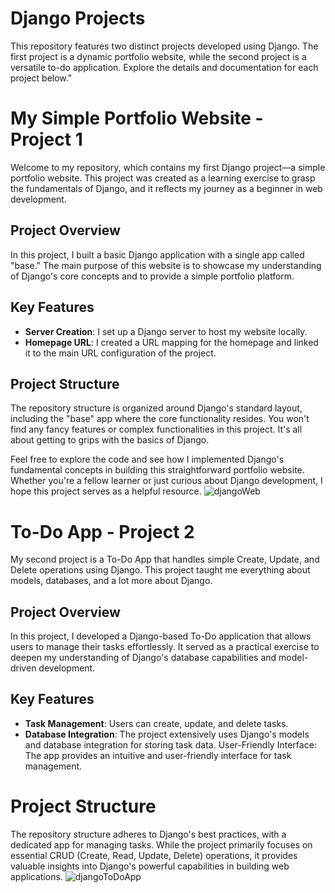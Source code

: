 
# Django Projects

This repository features two distinct projects developed using Django. The first project is a dynamic portfolio website, while the second project is a versatile to-do application. Explore the details and documentation for each project below."

# My Simple Portfolio Website - Project 1

Welcome to my repository, which contains my first Django project—a simple portfolio website. This project was created as a learning exercise to grasp the fundamentals of Django, and it reflects my journey as a beginner in web development.

## Project Overview

In this project, I built a basic Django application with a single app called "base." The main purpose of this website is to showcase my understanding of Django's core concepts and to provide a simple portfolio platform.

## Key Features

- **Server Creation**: I set up a Django server to host my website locally.
- **Homepage URL**: I created a URL mapping for the homepage and linked it to the main URL configuration of the project.

## Project Structure

The repository structure is organized around Django's standard layout, including the "base" app where the core functionality resides. You won't find any fancy features or complex functionalities in this project. It's all about getting to grips with the basics of Django.

Feel free to explore the code and see how I implemented Django's fundamental concepts in building this straightforward portfolio website. Whether you're a fellow learner or just curious about Django development, I hope this project serves as a helpful resource.
![djangoWeb](https://github.com/emrankamil/Django-projects/assets/128908090/2a17fca5-23ad-4e0d-bf15-980606bbec76)


#  To-Do App - Project 2
My second project is a To-Do App that handles simple Create, Update, and Delete operations using Django. This project taught me everything about models, databases, and a lot more about Django.

## Project Overview
In this project, I developed a Django-based To-Do application that allows users to manage their tasks effortlessly. It served as a practical exercise to deepen my understanding of Django's database capabilities and model-driven development.

## Key Features

- **Task Management**: Users can create, update, and delete tasks.
- **Database Integration**: The project extensively uses Django's models and database integration for storing task data.
User-Friendly Interface: The app provides an intuitive and user-friendly interface for task management.

# Project Structure
The repository structure adheres to Django's best practices, with a dedicated app for managing tasks. While the project primarily focuses on essential CRUD (Create, Read, Update, Delete) operations, it provides valuable insights into Django's powerful capabilities in building web applications.
![djangoToDoApp](https://github.com/emrankamil/Django-projects/assets/128908090/ac3b86de-b111-4974-b369-9d8724d9de7a)


